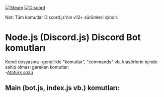 [![Steam](https://img.shields.io/badge/donate-steam-blue?logo=Steam&style=flat-square)](https://steamcommunity.com/tradeoffer/new/?partner=434566573&token=g789u6Uv)
[![Discord](https://discord.com/api/guilds/817779288296128512/widget.png)](https://discord.gg/fJGtmKbuQB)
  
  Not: Tüm komutlar Discord.js'nin v12+ sürümleri içindir.  
  
# Node.js (Discord.js) Discord Bot komutları  
  
Kendi dosyasına -genellikle "komutlar", "commands" vb. klasörlerin içinde- sahip olması gereken komutlar:  
 -[Atatürk sözü](https://github.com/EnesKeremAYDIN/Discord.js/blob/master/komutlar/ataturk-sozu.js)  
  
Main (bot.js, index.js vb.) komutları:  
 -  

